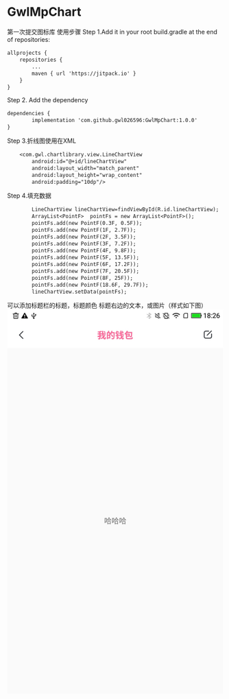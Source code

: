 # GwlMpChart
第一次提交图标库
使用步骤
Step 1.Add it in your root build.gradle at the end of repositories:

	allprojects {
		repositories {
			...
			maven { url 'https://jitpack.io' }
		}
	}
Step 2. Add the dependency

	dependencies {
	        implementation 'com.github.gwl026596:GwlMpChart:1.0.0'
	}
	
Step 3.折线图使用在XML	
```
	<com.gwl.chartlibrary.view.LineChartView
        android:id="@+id/lineChartView"
        android:layout_width="match_parent"
        android:layout_height="wrap_content"
        android:padding="10dp"/>
```
Step 4.填充数据
```
        LineChartView lineChartView=findViewById(R.id.lineChartView);
        ArrayList<PointF>  pointFs = new ArrayList<PointF>();
        pointFs.add(new PointF(0.3F, 0.5F));
        pointFs.add(new PointF(1F, 2.7F));
        pointFs.add(new PointF(2F, 3.5F));
        pointFs.add(new PointF(3F, 7.2F));
        pointFs.add(new PointF(4F, 9.8F));
        pointFs.add(new PointF(5F, 13.5F));
        pointFs.add(new PointF(6F, 17.2F));
        pointFs.add(new PointF(7F, 20.5F));
        pointFs.add(new PointF(8F, 25F));
        pointFs.add(new PointF(18.6F, 29.7F));
        lineChartView.setData(pointFs);
```
可以添加标题栏的标题，标题颜色 标题右边的文本，或图片（样式如下图）
![image](https://github.com/gwl026596/TopTitleView/blob/master/app/src/main/res/mipmap-xxhdpi/test.jpg?raw=true)

 
       
	

